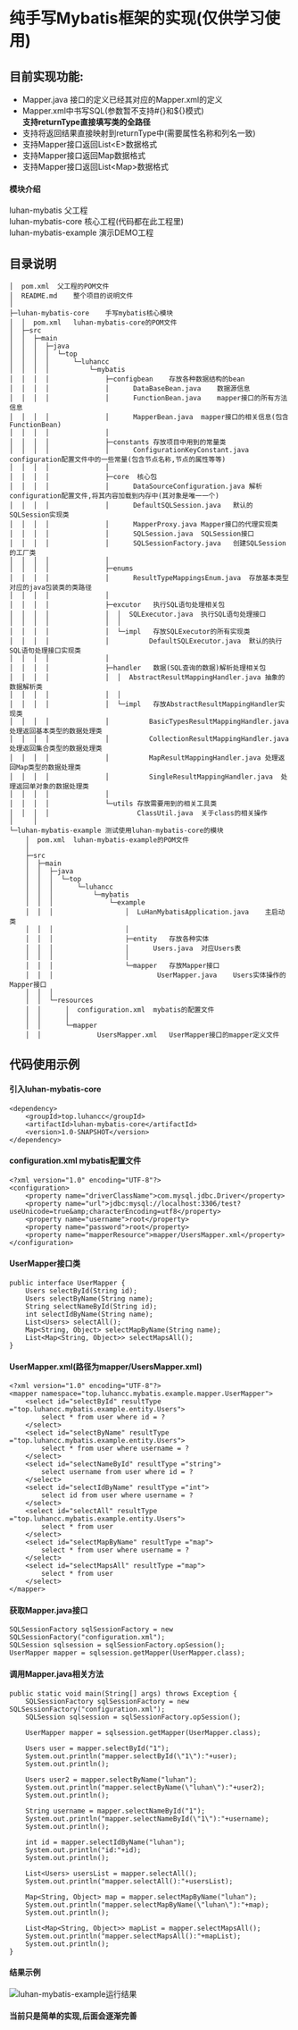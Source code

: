 # 纯手写Mybatis框架的实现(仅供学习使用)
## 目前实现功能:  
* Mapper.java 接口的定义已经其对应的Mapper.xml的定义
* Mapper.xml中书写SQL(参数暂不支持#{}和${}模式)  
**支持returnType直接填写类的全路径** 
* 支持将返回结果直接映射到returnType中(需要属性名称和列名一致)  
* 支持Mapper接口返回List\<E\>数据格式  
* 支持Mapper接口返回Map数据格式  
* 支持Mapper接口返回List\<Map\>数据格式  
<!-- * 支持用户自定义数据处理器,如果需要自定义返回数据对象只需要extends AbstractResultMappingHandler对象重写parse(ResultSet resultSet)方法即可 -->
#### 模块介绍
luhan-mybatis 父工程  
luhan-mybatis-core 核心工程(代码都在此工程里)  
luhan-mybatis-example 演示DEMO工程  

## 目录说明
```
│  pom.xml  父工程的POM文件
│  README.md    整个项目的说明文件
│      
├─luhan-mybatis-core    手写mybatis核心模块
│  │  pom.xml   luhan-mybatis-core的POM文件
│  ├─src
│  │  ├─main
│  │  │  ├─java
│  │  │  │  └─top
│  │  │  │      └─luhancc
│  │  │  │          └─mybatis
│  │  │  │              ├─configbean    存放各种数据结构的bean
│  │  │  │              │      DataBaseBean.java    数据源信息
│  │  │  │              │      FunctionBean.java    mapper接口的所有方法信息
│  │  │  │              │      MapperBean.java  mapper接口的相关信息(包含FunctionBean)
│  │  │  │              │      
│  │  │  │              ├─constants 存放项目中用到的常量类
│  │  │  │              │      ConfigurationKeyConstant.java    configuration配置文件中的一些常量(包含节点名称,节点的属性等等)
│  │  │  │              │      
│  │  │  │              ├─core  核心包
│  │  │  │              │      DataSourceConfiguration.java 解析configuration配置文件,将其内容加载到内存中(其对象是唯一一个)
│  │  │  │              │      DefaultSQLSession.java   默认的SQLSession实现类
│  │  │  │              │      MapperProxy.java Mapper接口的代理实现类
│  │  │  │              │      SQLSession.java  SQLSession接口
│  │  │  │              │      SQLSessionFactory.java   创建SQLSession的工厂类
│  │  │  │              │      
│  │  │  │              ├─enums
│  │  │  │              │      ResultTypeMappingsEnum.java  存放基本类型对应的java包装类的类路径
│  │  │  │              │      
│  │  │  │              ├─excutor   执行SQL语句处理相关包
│  │  │  │              │  │  SQLExecutor.java  执行SQL语句处理接口
│  │  │  │              │  │  
│  │  │  │              │  └─impl   存放SQLExecutor的所有实现类
│  │  │  │              │          DefaultSQLExecutor.java  默认的执行SQL语句处理接口实现类
│  │  │  │              │          
│  │  │  │              ├─handler   数据(SQL查询的数据)解析处理相关包
│  │  │  │              │  │  AbstractResultMappingHandler.java 抽象的数据解析类
│  │  │  │              │  │  
│  │  │  │              │  └─impl   存放AbstractResultMappingHandler实现类
│  │  │  │              │          BasicTypesResultMappingHandler.java  处理返回基本类型的数据处理类
│  │  │  │              │          CollectionResultMappingHandler.java  处理返回集合类型的数据处理类
│  │  │  │              │          MapResultMappingHandler.java 处理返回Map类型的数据处理类
│  │  │  │              │          SingleResultMappingHandler.java  处理返回单对象的数据处理类
│  │  │  │              │          
│  │  │  │              └─utils 存放需要用到的相关工具类
│  │  │  │                      ClassUtil.java  关于class的相关操作
│     │                      
└─luhan-mybatis-example 测试使用luhan-mybatis-core的模块
    │  pom.xml  luhan-mybatis-example的POM文件
    │  
    ├─src
    │  ├─main
    │  │  ├─java
    │  │  │  └─top
    │  │  │      └─luhancc
    │  │  │          └─mybatis
    │  │  │              └─example
    │  │  │                  │  LuHanMybatisApplication.java    主启动类
    │  │  │                  │  
    │  │  │                  ├─entity   存放各种实体
    │  │  │                  │      Users.java  对应Users表
    │  │  │                  │      
    │  │  │                  └─mapper   存放Mapper接口
    │  │  │                          UserMapper.java    Users实体操作的Mapper接口
    │  │  │                          
    │  │  └─resources
    │  │      │  configuration.xml  mybatis的配置文件
    │  │      │  
    │  │      └─mapper
    │  │              UsersMapper.xml   UserMapper接口的mapper定义文件
```

## 代码使用示例
#### 引入luhan-mybatis-core
    <dependency>
        <groupId>top.luhancc</groupId>
        <artifactId>luhan-mybatis-core</artifactId>
        <version>1.0-SNAPSHOT</version>
    </dependency>
#### configuration.xml mybatis配置文件
    <?xml version="1.0" encoding="UTF-8"?>
    <configuration>
        <property name="driverClassName">com.mysql.jdbc.Driver</property>
        <property name="url">jdbc:mysql://localhost:3306/test?useUnicode=true&amp;characterEncoding=utf8</property>
        <property name="username">root</property>
        <property name="password">root</property>
        <property name="mapperResource">mapper/UsersMapper.xml</property>
    </configuration>
#### UserMapper接口类
    public interface UserMapper {
        Users selectById(String id);
        Users selectByName(String name);
        String selectNameById(String id);
        int selectIdByName(String name);
        List<Users> selectAll();
        Map<String, Object> selectMapByName(String name);
        List<Map<String, Object>> selectMapsAll();
    }
#### UserMapper.xml(路径为mapper/UsersMapper.xml)
    <?xml version="1.0" encoding="UTF-8"?>
    <mapper namespace="top.luhancc.mybatis.example.mapper.UserMapper">
        <select id="selectById" resultType ="top.luhancc.mybatis.example.entity.Users">
            select * from user where id = ?
        </select>
        <select id="selectByName" resultType ="top.luhancc.mybatis.example.entity.Users">
            select * from user where username = ?
        </select>
        <select id="selectNameById" resultType ="string">
            select username from user where id = ?
        </select>
        <select id="selectIdByName" resultType ="int">
            select id from user where username = ?
        </select>
        <select id="selectAll" resultType ="top.luhancc.mybatis.example.entity.Users">
            select * from user
        </select>
        <select id="selectMapByName" resultType ="map">
            select * from user where username = ?
        </select>
        <select id="selectMapsAll" resultType ="map">
            select * from user
        </select>
    </mapper>
#### 获取Mapper.java接口
    SQLSessionFactory sqlSessionFactory = new SQLSessionFactory("configuration.xml");
    SQLSession sqlsession = sqlSessionFactory.opSession();
    UserMapper mapper = sqlsession.getMapper(UserMapper.class);
#### 调用Mapper.java相关方法
    public static void main(String[] args) throws Exception {
        SQLSessionFactory sqlSessionFactory = new SQLSessionFactory("configuration.xml");
        SQLSession sqlsession = sqlSessionFactory.opSession();

        UserMapper mapper = sqlsession.getMapper(UserMapper.class);

        Users user = mapper.selectById("1");
        System.out.println("mapper.selectById(\"1\"):"+user);
        System.out.println();

        Users user2 = mapper.selectByName("luhan");
        System.out.println("mapper.selectByName(\"luhan\"):"+user2);
        System.out.println();

        String username = mapper.selectNameById("1");
        System.out.println("mapper.selectNameById(\"1\"):"+username);
        System.out.println();

        int id = mapper.selectIdByName("luhan");
        System.out.println("id:"+id);
        System.out.println();

        List<Users> usersList = mapper.selectAll();
        System.out.println("mapper.selectAll():"+usersList);

        Map<String, Object> map = mapper.selectMapByName("luhan");
        System.out.println("mapper.selectMapByName(\"luhan\"):"+map);
        System.out.println();

        List<Map<String, Object>> mapList = mapper.selectMapsAll();
        System.out.println("mapper.selectMapsAll():"+mapList);
        System.out.println();
    }
#### 结果示例
![luhan-mybatis-example运行结果](http://i2.tiimg.com/698680/5b1e127b9bb401f3.png)
#### 当前只是简单的实现,后面会逐渐完善 
